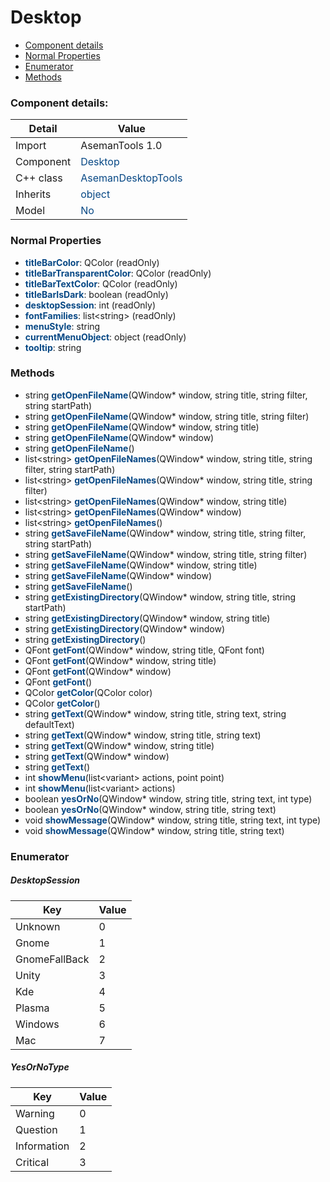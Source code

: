 # Desktop

 * [Component details](#component-details)
 * [Normal Properties](#normal-properties)
 * [Enumerator](#enumerator)
 * [Methods](#methods)


### Component details:

|Detail|Value|
|------|-----|
|Import|AsemanTools 1.0|
|Component|<font color='#074885'>Desktop</font>|
|C++ class|<font color='#074885'>AsemanDesktopTools</font>|
|Inherits|<font color='#074885'>object</font>|
|Model|<font color='#074885'>No</font>|


### Normal Properties

* <font color='#074885'><b>titleBarColor</b></font>: QColor (readOnly)
* <font color='#074885'><b>titleBarTransparentColor</b></font>: QColor (readOnly)
* <font color='#074885'><b>titleBarTextColor</b></font>: QColor (readOnly)
* <font color='#074885'><b>titleBarIsDark</b></font>: boolean (readOnly)
* <font color='#074885'><b>desktopSession</b></font>: int (readOnly)
* <font color='#074885'><b>fontFamilies</b></font>: list&lt;string&gt; (readOnly)
* <font color='#074885'><b>menuStyle</b></font>: string
* <font color='#074885'><b>currentMenuObject</b></font>: object (readOnly)
* <font color='#074885'><b>tooltip</b></font>: string


### Methods

 * string <font color='#074885'><b>getOpenFileName</b></font>(QWindow* window, string title, string filter, string startPath)
 * string <font color='#074885'><b>getOpenFileName</b></font>(QWindow* window, string title, string filter)
 * string <font color='#074885'><b>getOpenFileName</b></font>(QWindow* window, string title)
 * string <font color='#074885'><b>getOpenFileName</b></font>(QWindow* window)
 * string <font color='#074885'><b>getOpenFileName</b></font>()
 * list&lt;string&gt; <font color='#074885'><b>getOpenFileNames</b></font>(QWindow* window, string title, string filter, string startPath)
 * list&lt;string&gt; <font color='#074885'><b>getOpenFileNames</b></font>(QWindow* window, string title, string filter)
 * list&lt;string&gt; <font color='#074885'><b>getOpenFileNames</b></font>(QWindow* window, string title)
 * list&lt;string&gt; <font color='#074885'><b>getOpenFileNames</b></font>(QWindow* window)
 * list&lt;string&gt; <font color='#074885'><b>getOpenFileNames</b></font>()
 * string <font color='#074885'><b>getSaveFileName</b></font>(QWindow* window, string title, string filter, string startPath)
 * string <font color='#074885'><b>getSaveFileName</b></font>(QWindow* window, string title, string filter)
 * string <font color='#074885'><b>getSaveFileName</b></font>(QWindow* window, string title)
 * string <font color='#074885'><b>getSaveFileName</b></font>(QWindow* window)
 * string <font color='#074885'><b>getSaveFileName</b></font>()
 * string <font color='#074885'><b>getExistingDirectory</b></font>(QWindow* window, string title, string startPath)
 * string <font color='#074885'><b>getExistingDirectory</b></font>(QWindow* window, string title)
 * string <font color='#074885'><b>getExistingDirectory</b></font>(QWindow* window)
 * string <font color='#074885'><b>getExistingDirectory</b></font>()
 * QFont <font color='#074885'><b>getFont</b></font>(QWindow* window, string title, QFont font)
 * QFont <font color='#074885'><b>getFont</b></font>(QWindow* window, string title)
 * QFont <font color='#074885'><b>getFont</b></font>(QWindow* window)
 * QFont <font color='#074885'><b>getFont</b></font>()
 * QColor <font color='#074885'><b>getColor</b></font>(QColor color)
 * QColor <font color='#074885'><b>getColor</b></font>()
 * string <font color='#074885'><b>getText</b></font>(QWindow* window, string title, string text, string defaultText)
 * string <font color='#074885'><b>getText</b></font>(QWindow* window, string title, string text)
 * string <font color='#074885'><b>getText</b></font>(QWindow* window, string title)
 * string <font color='#074885'><b>getText</b></font>(QWindow* window)
 * string <font color='#074885'><b>getText</b></font>()
 * int <font color='#074885'><b>showMenu</b></font>(list&lt;variant&gt; actions, point point)
 * int <font color='#074885'><b>showMenu</b></font>(list&lt;variant&gt; actions)
 * boolean <font color='#074885'><b>yesOrNo</b></font>(QWindow* window, string title, string text, int type)
 * boolean <font color='#074885'><b>yesOrNo</b></font>(QWindow* window, string title, string text)
 * void <font color='#074885'><b>showMessage</b></font>(QWindow* window, string title, string text, int type)
 * void <font color='#074885'><b>showMessage</b></font>(QWindow* window, string title, string text)



### Enumerator


##### DesktopSession

|Key|Value|
|---|-----|
|Unknown|0|
|Gnome|1|
|GnomeFallBack|2|
|Unity|3|
|Kde|4|
|Plasma|5|
|Windows|6|
|Mac|7|

##### YesOrNoType

|Key|Value|
|---|-----|
|Warning|0|
|Question|1|
|Information|2|
|Critical|3|

